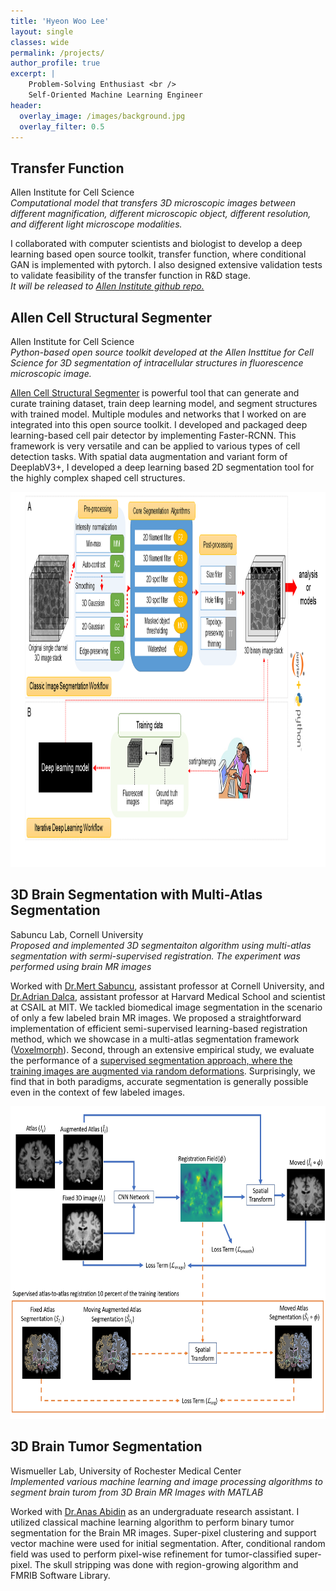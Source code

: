 ```yaml
---
title: 'Hyeon Woo Lee'
layout: single
classes: wide
permalink: /projects/
author_profile: true
excerpt: |
    Problem-Solving Enthusiast <br />
    Self-Oriented Machine Learning Engineer
header:
  overlay_image: /images/background.jpg
  overlay_filter: 0.5
---
```


## Transfer Function
Allen Institute for Cell Science<br />
*Computational model that transfers 3D microscopic images between different magnification, different microscopic object, different resolution, and different light microscope modalities.*

I collaborated with computer scientists and biologist to develop a deep learning based open source toolkit, transfer function, where conditional GAN is implemented with pytorch. I also designed extensive validation tests to validate feasibility of the transfer function in R&D stage.<br />
*It will be released to [Allen Institute github repo.](https://github.com/AllenInstitute)*

## Allen Cell Structural Segmenter
Allen Institute for Cell Science<br />
*Python-based open source toolkit developed at the Allen Insttitue for Cell Science for 3D segmentation of intracellular structures in fluorescence microscopic image.*

[Allen Cell Structural Segmenter](https://www.allencell.org/segmenter.html) is powerful tool that can generate and curate training dataset, train deep learning model, and segment structures with trained model. Multiple modules and networks that I worked on are integrated into this open source toolkit. I developed and packaged deep learning-based cell pair detector by implementing Faster-RCNN. This framework is very versatile and can be applied to various types of cell detection tasks. With spatial data augmentation and variant form of DeeplabV3+, I developed a deep learning based 2D segmentation tool for the highly complex shaped cell structures.

<img src="/images/segmenter.png"  width="800" height="600">

## 3D Brain Segmentation with Multi-Atlas Segmentation
Sabuncu Lab, Cornell University<br />
*Proposed and implemented 3D segmentaiton algorithm using multi-atlas segmentation with sermi-supervised registration. The experiment was performed using brain MR images*

Worked with [Dr.Mert Sabuncu](http://sabuncu.engineering.cornell.edu/), assistant professor at Cornell University, and [Dr.Adrian Dalca](http://www.mit.edu/~adalca/), assistant professor at Harvard Medical School and scientist at CSAIL at MIT. We tackled biomedical image segmentation in the scenario of only a few labeled brain MR images. We proposed a straightforward implementation of efficient semi-supervised learning-based registration method, which we showcase in a multi-atlas segmentation framework ([Voxelmorph](https://github.com/voxelmorph/voxelmorph)). Second, through an extensive empirical study, we evaluate the performance of a [supervised segmentation approach, where the training images are augmented via random deformations](https://github.com/lhw610/3D_UNet_Segmentation). Surprisingly, we find that in both paradigms, accurate segmentation is generally possible even in the context of few labeled images.

<img src="/images/overall.jpg"  width="700" height="500">

## 3D Brain Tumor Segmentation
Wismueller Lab, University of Rochester Medical Center<br />
*Implemented various machine learning and image processing algorithms to segment brain turom from 3D Brain MR Images with MATLAB*

Worked with [Dr.Anas Abidin](https://scholar.google.com/citations?user=C1IIlf4AAAAJ&hl=en) as an undergraduate research assistant. I utilized classical machine learning algorithm to perform binary tumor segmentation for the Brain MR images. Super-pixel clustering and support vector machine were used for initial segmentation. After, conditional random field was used to perform pixel-wise refinement for tumor-classified super-pixel. The skull stripping was done with region-growing algorithm and FMRIB Software Library.

